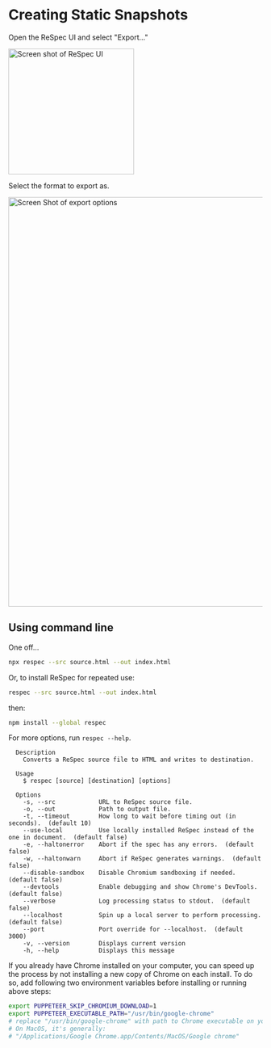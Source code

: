 # Creating Static Snapshots

Open the ReSpec UI and select "Export..." 

<img width="249" alt="Screen shot of ReSpec UI" src="https://user-images.githubusercontent.com/870154/117614998-7926a880-b1ac-11eb-9d4e-654a21165aa8.png">

Select the format to export as.

<img width="811" alt="Screen Shot of export options" src="https://user-images.githubusercontent.com/870154/117615001-7af06c00-b1ac-11eb-8540-97c474244045.png">

## Using command line

One off... 

```bash
npx respec --src source.html --out index.html
```

Or, to install ReSpec for repeated use:
```bash
respec --src source.html --out index.html
```

then:

```bash
npm install --global respec
```

For more options, run `respec --help`.

```
  Description
    Converts a ReSpec source file to HTML and writes to destination.

  Usage
    $ respec [source] [destination] [options]

  Options
    -s, --src            URL to ReSpec source file.
    -o, --out            Path to output file.
    -t, --timeout        How long to wait before timing out (in seconds).  (default 10)
    --use-local          Use locally installed ReSpec instead of the one in document.  (default false)
    -e, --haltonerror    Abort if the spec has any errors.  (default false)
    -w, --haltonwarn     Abort if ReSpec generates warnings.  (default false)
    --disable-sandbox    Disable Chromium sandboxing if needed.  (default false)
    --devtools           Enable debugging and show Chrome's DevTools.  (default false)
    --verbose            Log processing status to stdout.  (default false)
    --localhost          Spin up a local server to perform processing.  (default false)
    --port               Port override for --localhost.  (default 3000)
    -v, --version        Displays current version
    -h, --help           Displays this message
```

<aside class="note">
If you already have Chrome installed on your computer, you can speed up the process by not installing a new copy of Chrome on each install. To do so, add following two environment variables before installing or running above steps:

```bash
export PUPPETEER_SKIP_CHROMIUM_DOWNLOAD=1
export PUPPETEER_EXECUTABLE_PATH="/usr/bin/google-chrome"
# replace "/usr/bin/google-chrome" with path to Chrome executable on your system.
# On MacOS, it's generally:
# "/Applications/Google Chrome.app/Contents/MacOS/Google chrome"
```
</aside>
